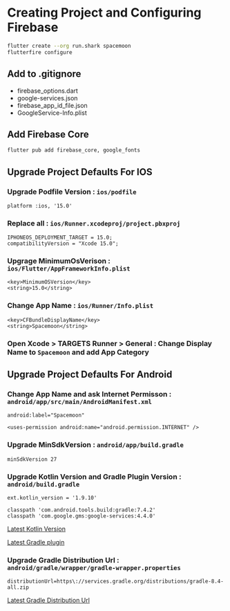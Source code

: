 # Creating Project and Configuring Firebase

```bash
flutter create --org run.shark spacemoon
flutterfire configure
```

## Add to .gitignore

* firebase_options.dart
* google-services.json
* firebase_app_id_file.json
* GoogleService-Info.plist

## Add Firebase Core

```bash
flutter pub add firebase_core, google_fonts
```

## Upgrade Project Defaults For IOS

### Upgrade Podfile Version : `ios/podfile`

```code
platform :ios, '15.0'
```

### Replace all : `ios/Runner.xcodeproj/project.pbxproj`

```code
IPHONEOS_DEPLOYMENT_TARGET = 15.0;
compatibilityVersion = "Xcode 15.0";
```

### Upgrage MinimumOsVerison : `ios/Flutter/AppFrameworkInfo.plist`

```code
<key>MinimumOSVersion</key>
<string>15.0</string>
```

### Change App Name : `ios/Runner/Info.plist`

```code
<key>CFBundleDisplayName</key>
<string>Spacemoon</string>
```

### Open Xcode > TARGETS Runner > General : Change Display Name to `Spacemoon` and add App Category

## Upgrade Project Defaults For Android

### Change App Name and ask Internet Permisson : `android/app/src/main/AndroidManifest.xml`

```code
android:label="Spacemoon"

<uses-permission android:name="android.permission.INTERNET" />
```

### Upgrade MinSdkVersion : `android/app/build.gradle`

```code
minSdkVersion 27
```

### Upgrade Kotlin Version and Gradle Plugin Version : `android/build.gradle`

```code
ext.kotlin_version = '1.9.10'

classpath 'com.android.tools.build:gradle:7.4.2'
classpath 'com.google.gms:google-services:4.4.0'
```

[Latest Kotlin Version](https://kotlinlang.org/docs/releases.html#release-details)

[Latest Gradle plugin](https://developer.android.com/reference/tools/gradle-api)

### Upgrade Gradle Distribution Url : `android/gradle/wrapper/gradle-wrapper.properties`

```code
distributionUrl=https\://services.gradle.org/distributions/gradle-8.4-all.zip
```

[Latest Gradle Distribution Url](https://docs.gradle.org/current/userguide/gradle_wrapper.html)
